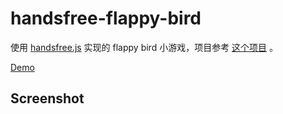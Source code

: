 # handsfree-flappy-bird

使用 [handsfree.js](https://handsfree.js.org/) 实现的 flappy bird 小游戏，项目参考 [这个项目](https://github.com/MIDIBlocks/handsfree-flappy-bird) 。

[Demo](http://github.yanhaixiang.cn/handsfree-flappy-bird/)

## Screenshot
